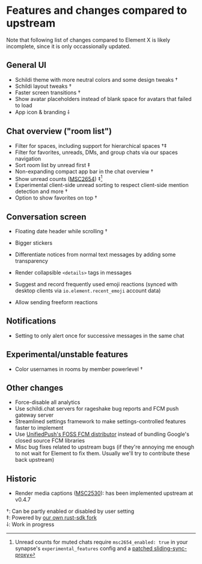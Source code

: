 # Features and changes compared to upstream

Note that following list of changes compared to Element X is likely incomplete, since it is only occassionally updated.


## General UI

- Schildi theme with more neutral colors and some design tweaks †
- Schildi layout tweaks †
- Faster screen transitions †
- Show avatar placeholders instead of blank space for avatars that failed to load
- App icon & branding ⸸


## Chat overview ("room list")

- Filter for spaces, including support for hierarchical spaces †‡
- Filter for favorites, unreads, DMs, and group chats via our spaces navigation
- Sort room list by unread first ‡
- Non-expanding compact app bar in the chat overview †
- Show unread counts ([MSC2654](https://github.com/matrix-org/matrix-spec-proposals/pull/2654)) ‡[^1]
- Experimental client-side unread sorting to respect client-side mention detection and more †
- Option to show favorites on top †


## Conversation screen

- Floating date header while scrolling †
- Bigger stickers
- Differentiate notices from normal text messages by adding some transparency
- Render collapsible `<details>` tags in messages
- Suggest and record frequently used emoji reactions (synced with desktop clients via `io.element.recent_emoji` account data)

- Allow sending freeform reactions


## Notifications

- Setting to only alert once for successive messages in the same chat


## Experimental/unstable features

- Color usernames in rooms by member powerlevel †


## Other changes

- Force-disable all analytics
- Use schildi.chat servers for rageshake bug reports and FCM push gateway server
- Streamlined settings framework to make settings-controlled features faster to implement
- Use [UnifiedPush's FOSS FCM distributor](https://github.com/UnifiedPush/android-foss_embedded_fcm_distributor) instead of bundling Google's closed source FCM libraries
- Misc bug fixes related to upstream bugs (if they're annoying me enough to not wait for Element to fix them. Usually we'll try to contribute these back upstream)


## Historic

- Render media captions ([MSC2530](https://github.com/matrix-org/matrix-spec-proposals/pull/2530)): has been implemented upstream at v0.4.7


†: Can be partly enabled or disabled by user setting  
‡: Powered by [our own rust-sdk fork](https://github.com/SchildiChat/matrix-rust-sdk)  
⸸: Work in progress  

[^1]: Unread counts for muted chats require `msc2654_enabled: true` in your synapse's `experimental_features` config and a [patched sliding-sync-proxy](https://github.com/SpiritCroc/matrix-sliding-sync/commit/785ce8ca4cac1a17509e3e611d117c1f6860ef2b)
